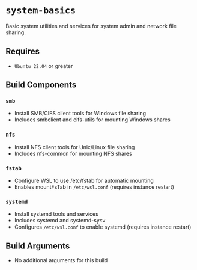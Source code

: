 # `system-basics`
Basic system utilities and services for system admin and network file sharing.

## Requires
* `Ubuntu 22.04` or greater

## Build Components
### `smb`
* Install SMB/CIFS client tools for Windows file sharing
* Includes smbclient and cifs-utils for mounting Windows shares

### `nfs`
* Install NFS client tools for Unix/Linux file sharing
* Includes nfs-common for mounting NFS shares

### `fstab`
* Configure WSL to use /etc/fstab for automatic mounting
* Enables mountFsTab in `/etc/wsl.conf` (requires instance restart)

### `systemd`
* Install systemd tools and services
* Includes systemd and systemd-sysv
* Configures `/etc/wsl.conf` to enable systemd (requires instance restart)

## Build Arguments
* No additional arguments for this build

